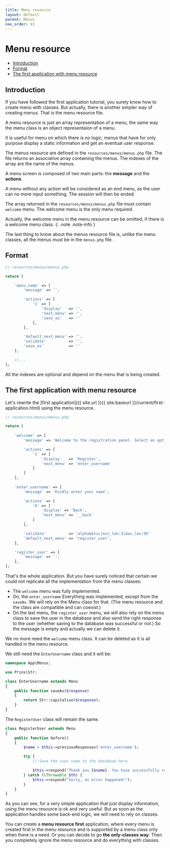 ```yaml
---
title: Menu resource
layout: default
parent: Menus
nav_order: 41
---
```


<h1>Menu resource</h1>

- [Introduction](#introduction)
- [Format](#format)
- [The first application with menu resource](#the-first-application-with-menu-resource)

## Introduction

If you have followed the first application tutorial, you surely know how to create menu with classes. But actually, there is another simpler way of creating menus. That is the menu resource file.

A menu resource is just an array representation of a menu, the same way the menu class is an object representaion of a menu.

It is useful for menu on which there is no logic, menus that have for only purpose display a static information and get an eventual user response.

The menus resource are defined in the `resources/menus/menus.php` file. The file returns an associative array containing the menus. The indexes of the array are the name of the menus.

A menu screen is composed of two main parts: the **message** and the **actions**.

A menu without any action will be considered as an end menu, as the user can no more input something. The session will then be ended.

The array returned in the `resources/menus/menus.php` file must contain `welcome` menu. The welcome menu is the only menu required.

Actually, the welcome menu in the menu resource can be omitted, if there is a welcome menu class.
{: .note .note-info }

The last thing to know about the menus resource file is, unlike the menu classes, all the menus must be in the `menus.php` file.

## Format
```php
// resources/menus/menus.php

return [

    'menu_name' => [
        'message' => '',

        'actions' => [
            '1' => [
                'display'   => '',
                'next_menu' => '',
                'save_as'   => ''
            ],
        ],

        'default_next_menu' => '',
        'validate'          => '',
        'save_as'           => ''
    ],

    //...
];
```

All the indexes are optional and depend on the menu that is being created.

## The first application with menu resource

Let's rewrite the [first application]({{ site.url }}{{ site.baseurl }}/current/first-application.html) using the menu resource.

```php
// resources/menus/menus.php

return [
  
    'welcome' => [
        'message' => 'Welcome to the registration panel. Select an option',

        'actions' => [
            '1' => [
                'display'   => 'Register',
                'next_menu' => 'enter_username'
            ]
        ]
    ],
  
    'enter_username' => [
        'message' => 'Kindly enter your name',

        'actions' => [
            '0' => [
                'display' => 'Back',
                'next_menu' => '__back'
            ]
        ],

        'validate'          => 'alphabetic|min_len:3|max_len:50'
        'default_next_menu' => 'register_user',
    ],

    'register_user' => [
        'message' => '',
    ],
];
```

That's the whole application. But you have surely noticed that certain we could not replicate all the implementation from the menu classes:

- The `welcome` menu was fully implemented.
- On, the `enter_username` Everything was implemented, except from the `saveAs`. We will rely on the Menu class for that. (The menu resource and the class are compatible and can coexist.)
- On the last menu, the `register_user` menu, we will also rely on the menu class to save the user in the database and also send the right response to the user (whether saving to the database was successful or not.) So the message is empty and actually we can delete it.

We no more need the `welcome` menu class. It can be deleted as it is all handled in the menu resource.

We still need the `EnterUsername` class and it will be:

```php
namespace App\Menus;

use Prinx\Str;

class EnterUsername extends Menu 
{
    public function saveAs($response)
    {
        return Str::capitalise($response);
    }
}
```

The `RegisterUser` class will remain the same.

```php
class RegisterUser extends Menu
{
    public function before()
    {
        $name = $this->previousResponses('enter_username');

        try {
            // Save the user name to the database here

            $this->respond("Thank you {$name}. You have successfully registered.");
        } catch (\Throwable $th) {
            $this->respond("Sorry, an error happened!");
        }
    }
}
```

As you can see, for a very simple application that just display information, using the menu resource is ok and very useful. But as soon as the application handles some back-end logic, we will need to rely on classes.

You can create a **menu resource first** application, where every menu is created first in the menu resource and is supported by a menu class only when there is a need. Or you can decide to go **the only-classes way**. Then you completely ignore the menu resource and do everything with classes.
